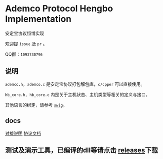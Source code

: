 # Ademco Protocol Hengbo Implementation

安定宝协议恒博实现

欢迎提 `issue` 及 `pr` 。

QQ群：`1093730796`

## 说明

`ademco.h`，`ademco.c` 是安定宝协议打包解包库，`c/cpper` 可以直接使用。

`hb_core.h, hb_core.c` 内是关于主机状态、主机类型等相关的定义与接口。

其他语言的绑定，请参考 [`swig`](swig/README.md)。

## docs

[对接说明](docs/对接说明.md)
[协议文档](docs/README.md)

## 测试及演示工具，已编译的dll等请点击 [releases](https://github.com/captainwong/ademco_hb/releases)下载
